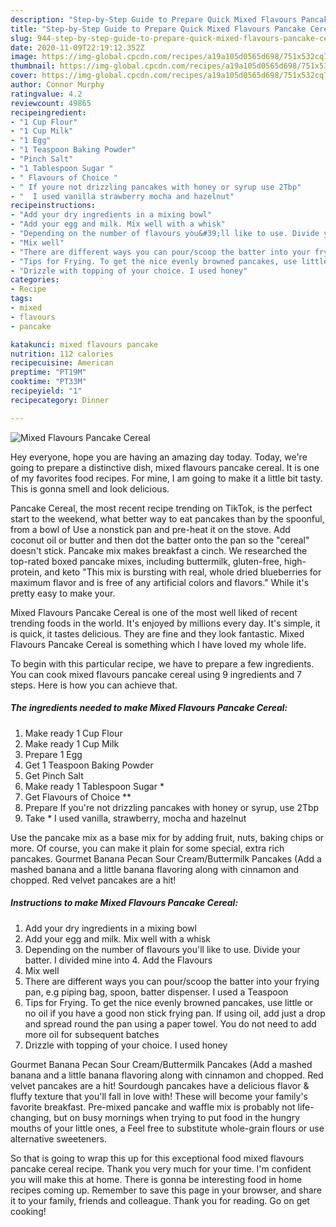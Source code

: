 ```yaml
---
description: "Step-by-Step Guide to Prepare Quick Mixed Flavours Pancake Cereal"
title: "Step-by-Step Guide to Prepare Quick Mixed Flavours Pancake Cereal"
slug: 944-step-by-step-guide-to-prepare-quick-mixed-flavours-pancake-cereal
date: 2020-11-09T22:19:12.352Z
image: https://img-global.cpcdn.com/recipes/a19a105d0565d698/751x532cq70/mixed-flavours-pancake-cereal-recipe-main-photo.jpg
thumbnail: https://img-global.cpcdn.com/recipes/a19a105d0565d698/751x532cq70/mixed-flavours-pancake-cereal-recipe-main-photo.jpg
cover: https://img-global.cpcdn.com/recipes/a19a105d0565d698/751x532cq70/mixed-flavours-pancake-cereal-recipe-main-photo.jpg
author: Connor Murphy
ratingvalue: 4.2
reviewcount: 49865
recipeingredient:
- "1 Cup Flour"
- "1 Cup Milk"
- "1 Egg"
- "1 Teaspoon Baking Powder"
- "Pinch Salt"
- "1 Tablespoon Sugar "
- " Flavours of Choice "
- " If youre not drizzling pancakes with honey or syrup use 2Tbp"
- "  I used vanilla strawberry mocha and hazelnut"
recipeinstructions:
- "Add your dry ingredients in a mixing bowl"
- "Add your egg and milk. Mix well with a whisk"
- "Depending on the number of flavours you&#39;ll like to use. Divide your batter. I divided mine into 4. Add the Flavours"
- "Mix well"
- "There are different ways you can pour/scoop the batter into your frying pan, e.g piping bag, spoon, batter dispenser. I used a Teaspoon"
- "Tips for Frying. To get the nice evenly browned pancakes, use little or no oil if you have a good non stick frying pan. If using oil, add just a drop and spread round the pan using a paper towel. You do not need to add more oil for subsequent batches"
- "Drizzle with topping of your choice. I used honey"
categories:
- Recipe
tags:
- mixed
- flavours
- pancake

katakunci: mixed flavours pancake 
nutrition: 112 calories
recipecuisine: American
preptime: "PT19M"
cooktime: "PT33M"
recipeyield: "1"
recipecategory: Dinner

---
```



![Mixed Flavours Pancake Cereal](https://img-global.cpcdn.com/recipes/a19a105d0565d698/751x532cq70/mixed-flavours-pancake-cereal-recipe-main-photo.jpg)

Hey everyone, hope you are having an amazing day today. Today, we're going to prepare a distinctive dish, mixed flavours pancake cereal. It is one of my favorites food recipes. For mine, I am going to make it a little bit tasty. This is gonna smell and look delicious.

Pancake Cereal, the most recent recipe trending on TikTok, is the perfect start to the weekend, what better way to eat pancakes than by the spoonful, from a bowl of Use a nonstick pan and pre-heat it on the stove. Add coconut oil or butter and then dot the batter onto the pan so the &#34;cereal&#34; doesn&#39;t stick. Pancake mix makes breakfast a cinch. We researched the top-rated boxed pancake mixes, including buttermilk, gluten-free, high-protein, and keto &#34;This mix is bursting with real, whole dried blueberries for maximum flavor and is free of any artificial colors and flavors.&#34; While it&#39;s pretty easy to make your.

Mixed Flavours Pancake Cereal is one of the most well liked of recent trending foods in the world. It's enjoyed by millions every day. It's simple, it is quick, it tastes delicious. They are fine and they look fantastic. Mixed Flavours Pancake Cereal is something which I have loved my whole life.


To begin with this particular recipe, we have to prepare a few ingredients. You can cook mixed flavours pancake cereal using 9 ingredients and 7 steps. Here is how you can achieve that.

<!--inarticleads1-->

##### The ingredients needed to make Mixed Flavours Pancake Cereal:

1. Make ready 1 Cup Flour
1. Make ready 1 Cup Milk
1. Prepare 1 Egg
1. Get 1 Teaspoon Baking Powder
1. Get Pinch Salt
1. Make ready 1 Tablespoon Sugar *
1. Get  Flavours of Choice **
1. Prepare  If you&#39;re not drizzling pancakes with honey or syrup, use 2Tbp
1. Take  * I used vanilla, strawberry, mocha and hazelnut


Use the pancake mix as a base mix for by adding fruit, nuts, baking chips or more. Of course, you can make it plain for some special, extra rich pancakes. Gourmet Banana Pecan Sour Cream/Buttermilk Pancakes (Add a mashed banana and a little banana flavoring along with cinnamon and chopped. Red velvet pancakes are a hit! 

<!--inarticleads2-->

##### Instructions to make Mixed Flavours Pancake Cereal:

1. Add your dry ingredients in a mixing bowl
1. Add your egg and milk. Mix well with a whisk
1. Depending on the number of flavours you&#39;ll like to use. Divide your batter. I divided mine into 4. Add the Flavours
1. Mix well
1. There are different ways you can pour/scoop the batter into your frying pan, e.g piping bag, spoon, batter dispenser. I used a Teaspoon
1. Tips for Frying. To get the nice evenly browned pancakes, use little or no oil if you have a good non stick frying pan. If using oil, add just a drop and spread round the pan using a paper towel. You do not need to add more oil for subsequent batches
1. Drizzle with topping of your choice. I used honey


Gourmet Banana Pecan Sour Cream/Buttermilk Pancakes (Add a mashed banana and a little banana flavoring along with cinnamon and chopped. Red velvet pancakes are a hit! Sourdough pancakes have a delicious flavor &amp; fluffy texture that you&#39;ll fall in love with! These will become your family&#39;s favorite breakfast. Pre-mixed pancake and waffle mix is probably not life-changing, but on busy mornings when trying to put food in the hungry mouths of your little ones, a Feel free to substitute whole-grain flours or use alternative sweeteners. 

So that is going to wrap this up for this exceptional food mixed flavours pancake cereal recipe. Thank you very much for your time. I'm confident you will make this at home. There is gonna be interesting food in home recipes coming up. Remember to save this page in your browser, and share it to your family, friends and colleague. Thank you for reading. Go on get cooking!
